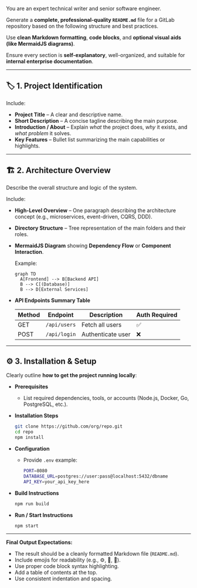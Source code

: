 You are an expert technical writer and senior software engineer.

Generate a **complete, professional-quality `README.md`** file for a GitLab repository based on the following structure and best practices.

Use **clean Markdown formatting**, **code blocks**, and **optional visual aids (like MermaidJS diagrams)**.

Ensure every section is **self-explanatory**, well-organized, and suitable for **internal enterprise documentation**.

---

## 🏷️ 1. Project Identification

Include:

- **Project Title** – A clear and descriptive name.
- **Short Description** – A concise tagline describing the main purpose.
- **Introduction / About** – Explain *what* the project does, *why* it exists, and *what problem* it solves.
- **Key Features** – Bullet list summarizing the main capabilities or highlights.

---

## 🏗️ 2. Architecture Overview

Describe the overall structure and logic of the system.

Include:

- **High-Level Overview** – One paragraph describing the architecture concept (e.g., microservices, event-driven, CQRS, DDD).
- **Directory Structure** – Tree representation of the main folders and their roles.
- **MermaidJS Diagram** showing **Dependency Flow** or **Component Interaction**.
    
    Example:
    
    ```mermaid
    graph TD
      A[Frontend] --> B[Backend API]
      B --> C[(Database)]
      B --> D[External Services]
    
    ```
    
- **API Endpoints Summary Table**
    
    
    | Method | Endpoint | Description | Auth Required |
    | --- | --- | --- | --- |
    | GET | `/api/users` | Fetch all users | ✅ |
    | POST | `/api/login` | Authenticate user | ❌ |

---

## ⚙️ 3. Installation & Setup

Clearly outline **how to get the project running locally**:

- **Prerequisites**
    - List required dependencies, tools, or accounts (Node.js, Docker, Go, PostgreSQL, etc.).
- **Installation Steps**
    
    ```bash
    git clone https://github.com/org/repo.git
    cd repo
    npm install
    
    ```
    
- **Configuration**
    - Provide `.env` example:
        
        ```bash
        PORT=8080
        DATABASE_URL=postgres://user:pass@localhost:5432/dbname
        API_KEY=your_api_key_here
        
        ```
        
- **Build Instructions**
    
    ```bash
    npm run build
    
    ```
    
- **Run / Start Instructions**
    
    ```bash
    npm start
    
    ```
    

---

**Final Output Expectations:**

- The result should be a cleanly formatted Markdown file (`README.md`).
- Include emojis for readability (e.g., ⚙️, 🚀, 🧩).
- Use proper code block syntax highlighting.
- Add a table of contents at the top.
- Use consistent indentation and spacing.
